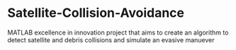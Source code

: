 # Satellite-Collision-Avoidance
MATLAB excellence in innovation project that aims to create an algorithm to detect satellite and debris collisions and simulate an evasive manuever
